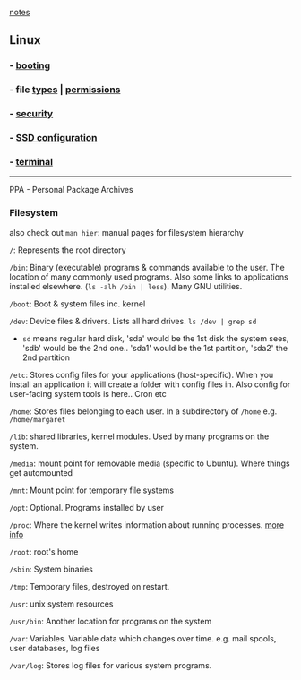 [notes](../index.md)

## Linux

### - [booting](booting.md)
<!-- ### - [filetypes](filetypes.md) | [permissions](file_permissions.md) -->
### - file [types](filetypes.md) | [permissions](file_permissions.md)
### - [security](security.md)
### - [SSD configuration](SSD.md)
### - [terminal](terminal.md)

---

PPA - Personal Package Archives

### Filesystem

also check out `man hier`: manual pages for filesystem hierarchy


`/`: Represents the root directory

`/bin`: Binary (executable) programs & commands available to the user. The location of many commonly used programs. Also some links to applications installed elsewhere. (`ls -alh /bin | less`). Many GNU utilities.

`/boot`: Boot & system files inc. kernel

`/dev`: Device files & drivers. Lists all hard drives. `ls /dev | grep sd`
- `sd` means regular hard disk, 'sda' would be the 1st disk the system sees, 'sdb' would be the 2nd one.. 'sda1' would be the 1st partition, 'sda2' the 2nd partition

`/etc`: Stores config files for your applications (host-specific). When you install an application it will create a folder with config files in. Also config for user-facing system tools is here.. Cron etc

`/home`: Stores files belonging to each user. In a subdirectory of `/home` e.g. `/home/margaret`

`/lib`: shared libraries, kernel modules. Used by many programs on the system.

`/media`: mount point for removable media (specific to Ubuntu). Where things get automounted

`/mnt`: Mount point for temporary file systems

`/opt`: Optional. Programs installed by user

`/proc`: Where the kernel writes information about running processes. [more info](processes.md#proc-filesystem)

`/root`: root's home

`/sbin`: System binaries

`/tmp`: Temporary files, destroyed on restart.

`/usr`: unix system resources

`/usr/bin`: Another location for programs on the system

`/var`: Variables. Variable data which changes over time. e.g. mail spools, user databases, log files

`/var/log`: Stores log files for various system programs.

